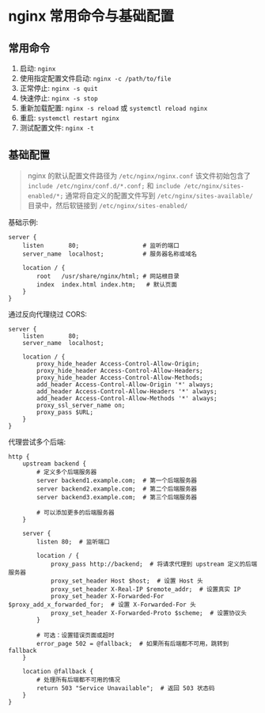 # nginx 常用命令与基础配置

## 常用命令  

1. 启动: `nginx`
2. 使用指定配置文件启动: `nginx -c /path/to/file`
3. 正常停止: `nginx -s quit`
4. 快速停止: `nginx -s stop`
5. 重新加载配置: `nginx -s reload` 或 `systemctl reload nginx`
6. 重启: `systemctl restart nginx`
7. 测试配置文件: `nginx -t`

## 基础配置

> nginx 的默认配置文件路径为 `/etc/nginx/nginx.conf`
> 该文件初始包含了 `include /etc/nginx/conf.d/*.conf;` 和 `include /etc/nginx/sites-enabled/*;`
> 通常将自定义的配置文件写到 `/etc/nginx/sites-available/` 目录中，然后软链接到 `/etc/nginx/sites-enabled/`

基础示例:  

```nginx
server {
    listen       80;                  # 监听的端口
    server_name  localhost;           # 服务器名称或域名
 
    location / {
        root   /usr/share/nginx/html; # 网站根目录
        index  index.html index.htm;   # 默认页面
    }
}
```

通过反向代理绕过 CORS:  

```nginx
server {
    listen       80;
    server_name  localhost;
 
    location / {
        proxy_hide_header Access-Control-Allow-Origin;
        proxy_hide_header Access-Control-Allow-Headers;
        proxy_hide_header Access-Control-Allow-Methods;
        add_header Access-Control-Allow-Origin '*' always;
        add_header Access-Control-Allow-Headers '*' always;
        add_header Access-Control-Allow-Methods '*' always;
        proxy_ssl_server_name on;
        proxy_pass $URL; 
    }
}
```

代理尝试多个后端:  

```nginx
http {
    upstream backend {
        # 定义多个后端服务器
        server backend1.example.com;  # 第一个后端服务器
        server backend2.example.com;  # 第二个后端服务器
        server backend3.example.com;  # 第三个后端服务器

        # 可以添加更多的后端服务器
    }

    server {
        listen 80;  # 监听端口

        location / {
            proxy_pass http://backend;  # 将请求代理到 upstream 定义的后端服务器
            proxy_set_header Host $host;  # 设置 Host 头
            proxy_set_header X-Real-IP $remote_addr;  # 设置真实 IP
            proxy_set_header X-Forwarded-For $proxy_add_x_forwarded_for;  # 设置 X-Forwarded-For 头
            proxy_set_header X-Forwarded-Proto $scheme;  # 设置协议头
        }

        # 可选：设置错误页面或超时
        error_page 502 = @fallback;  # 如果所有后端都不可用，跳转到 fallback
    }

    location @fallback {
        # 处理所有后端都不可用的情况
        return 503 "Service Unavailable";  # 返回 503 状态码
    }
}
```